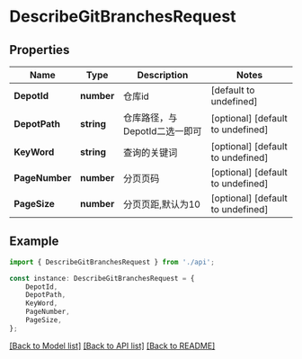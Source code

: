 # DescribeGitBranchesRequest


## Properties

Name | Type | Description | Notes
------------ | ------------- | ------------- | -------------
**DepotId** | **number** | 仓库id | [default to undefined]
**DepotPath** | **string** | 仓库路径，与DepotId二选一即可 | [optional] [default to undefined]
**KeyWord** | **string** | 查询的关键词 | [optional] [default to undefined]
**PageNumber** | **number** | 分页页码 | [optional] [default to undefined]
**PageSize** | **number** | 分页页距,默认为10 | [optional] [default to undefined]

## Example

```typescript
import { DescribeGitBranchesRequest } from './api';

const instance: DescribeGitBranchesRequest = {
    DepotId,
    DepotPath,
    KeyWord,
    PageNumber,
    PageSize,
};
```

[[Back to Model list]](../README.md#documentation-for-models) [[Back to API list]](../README.md#documentation-for-api-endpoints) [[Back to README]](../README.md)
